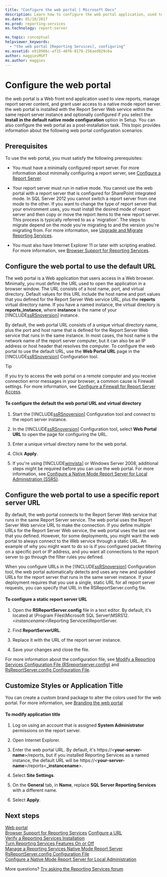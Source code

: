 ```yaml
---
title: "Configure the web portal | Microsoft Docs"
description: Learn how to configure the web portal application, used to view reports, manage report server content, and grant user access to a native mode report server.
ms.date: 05/10/2017
ms.prod: reporting-services
ms.technology: report-server

ms.topic: conceptual
helpviewer_keywords: 
  - "the web portal [Reporting Services], configuring"
ms.assetid: e918986c-af15-48f6-8178-256aed829c6a
author: maggiesMSFT
ms.author: maggies
---
```

# Configure the web portal

the web portal is a Web front end application used to view reports, manage report server content, and grant user access to a native mode report server. the web portal is installed with the Report Server Web service within the same report server instance and optionally configured if you select the **Install in the default native mode configuration** option in Setup. You can also configure the web portal as a post-installation task. This topic provides information about the following web portal configuration scenarios:

## Prerequisites

To use the web portal, you must satisfy the following prerequisites:

- You must have a minimally configured report server. For more information about minimally configuring a report server, see [Configure a Report Server](../../reporting-services/report-server/configure-a-report-server-reporting-services-native-mode.md).

- Your report server must run in native mode. You cannot use the web portal with a report server that is configured for SharePoint integrated mode. In SQL Server 2012 you cannot switch a report server from one mode to the other. If you want to change the type of report server that your environment uses, you must install the desired mode of report server and then copy or move the report items to the new report server. This process is typically referred to as a 'migration'. The steps to migrate depend on the mode you're migrating to and the version you're migrating from. For more information, see [Upgrade and Migrate Reporting Services](../../reporting-services/install-windows/upgrade-and-migrate-reporting-services.md).

- You must also have Internet Explorer 11 or later with scripting enabled. For more information, see [Browser Support for Reporting Services](../../reporting-services/browser-support-for-reporting-services-and-power-view.md).

## Configure the web portal to use the default URL

The web portal is a Web application that users access in a Web browser. Minimally, you must define the URL used to open the application in a browser window. The URL consists of a host name, port, and virtual directory. Default values for this URL include the host name and port values that you defined for the Report Server Web service URL, plus the **reports** virtual directory name. If you have a named instance, the virtual directory is **reports_instance**, where **instance** is the name of your [!INCLUDE[ssRSnoversion](../../includes/ssrsnoversion-md.md)] instance.

By default, the web portal URL consists of a unique virtual directory name, plus the port and host name that is defined for the Report Server Web service that runs in the same instance. In most cases, the host name is the network name of the report server computer, but it can also be an IP address or host header that resolves the computer. To configure the web portal to use the default URL, use the **Web Portal URL** page in the [!INCLUDE[ssRSnoversion](../../includes/ssrsnoversion-md.md)] Configuration tool.

> [!TIP]
> If you try to access the web portal on a remote computer and you receive connection error messages in your browser, a common cause is Firewall settings. For more information, see [Configure a Firewall for Report Server Access](../../reporting-services/report-server/configure-a-firewall-for-report-server-access.md).

#### To configure the default the web portal URL and virtual directory

1. Start the [!INCLUDE[ssRSnoversion](../../includes/ssrsnoversion-md.md)] Configuration tool and connect to the report server instance.

2. In the [!INCLUDE[ssRSnoversion](../../includes/ssrsnoversion-md.md)] Configuration tool, select **Web Portal URL** to open the page for configuring the URL.

3. Enter a unique virtual directory name for the web portal.

4. Click **Apply**.

5. If you're using [!INCLUDE[winvista](../../includes/winvista-md.md)] or Windows Server 2008, additional steps might be required before you can use the web portal. For more information, see [Configure a Native Mode Report Server for Local Administration &#40;SSRS&#41;](../../reporting-services/report-server/configure-a-native-mode-report-server-for-local-administration-ssrs.md).

## Configure the web portal to use a specific report server URL

By default, the web portal connects to the Report Server Web service that runs in the same Report Server service. The web portal uses the Report Server Web service URL to make the connection. If you define multiple URLs for the Report Server Web service, the web portal uses the last one that you defined. However, for some deployments, you might want the web portal to always connect to the Web service through a static URL. An example of why you might want to do so is if you configured packet filtering on a specific port or IP address, and you want all connections to the report server to go through the filter rules you defined.

When you configure URLs in the [!INCLUDE[ssRSnoversion](../../includes/ssrsnoversion-md.md)] Configuration tool, the web portal automatically detects and uses any new and updated URLs for the report server that runs in the same server instance. If your deployment requires that you use a single, static URL for all report server requests, you can specify that URL in the RSReportServer.config file.

#### To configure a static report server URL

1. Open the **RSReportServer.config** file in a text editor. By default, it's located at \Program Files\Microsoft SQL Server\MSRS12.\<*instancename*>\Reporting Services\ReportServer.  

2. Find **ReportServerURL**.

3. Replace it with the URL of the report server instance.

4. Save your changes and close the file.

For more information about the configuration file, see [Modify a Reporting Services Configuration File &#40;RSreportserver.config&#41;](../../reporting-services/report-server/modify-a-reporting-services-configuration-file-rsreportserver-config.md) and [RsReportServer.config Configuration File](../../reporting-services/report-server/rsreportserver-config-configuration-file.md).

## Customize Styles or Application Title

You can create a custom brand package to alter the colors used for the web portal. For more information, see [Branding the web portal](../branding-the-web-portal.md)

#### To modify application title

1. Log on using an account that is assigned **System Administrator** permissions on the report server.

2. Open Internet Explorer.

3. Enter the web portal URL. By default, it's https://\<**your-server-name**>/reports, but if you installed Reporting Services as a named instance, the default URL will be https://\<**your-server-name**>/reports\<**_instancename**>.

4. Select **Site Settings**.

5. On the **General** tab, in **Name**, replace **SQL Server Reporting Services** with a different name.

6. Select **Apply**.

## Next steps

[Web portal](../../reporting-services/web-portal-ssrs-native-mode.md)  
[Browser Support for Reporting Services](../../reporting-services/browser-support-for-reporting-services-and-power-view.md)
[Configure a URL](../../reporting-services/install-windows/configure-a-url-ssrs-configuration-manager.md)   
[Verify a Reporting Services Installation](../../reporting-services/install-windows/verify-a-reporting-services-installation.md)   
[Turn Reporting Services Features On or Off](../../reporting-services/report-server/turn-reporting-services-features-on-or-off.md)   
[Manage a Reporting Services Native Mode Report Server](../../reporting-services/report-server/manage-a-reporting-services-native-mode-report-server.md)   
[RsReportServer.config Configuration File](../../reporting-services/report-server/rsreportserver-config-configuration-file.md)   
[Configure a Native Mode Report Server for Local Administration](../../reporting-services/report-server/configure-a-native-mode-report-server-for-local-administration-ssrs.md)

 More questions? [Try asking the Reporting Services forum](https://go.microsoft.com/fwlink/?LinkId=620231)
